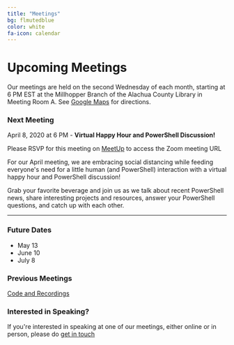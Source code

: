 ```yaml
---
title: "Meetings"
bg: flmutedblue
color: white
fa-icon: calendar
---
```


# Upcoming Meetings

Our meetings are held on the second Wednesday of each month, starting at 6 PM EST at the Millhopper Branch of the Alachua County Library in Meeting Room A.  See <a target="_blank" href="https://goo.gl/maps/wUZRZ8Jip3zU4vAb8">Google Maps</a> for directions.

### Next Meeting

April 8, 2020 at 6 PM - **Virtual Happy Hour and PowerShell Discussion!**

Please RSVP for this meeting on <a target="_blank" href="https://www.meetup.com/Gainesville-PowerShell-User-Group/events/269805611/">MeetUp</a> to access the Zoom meeting URL

For our April meeting, we are embracing social distancing while feeding everyone's need for a little human (and PowerShell) interaction with a virtual happy hour and PowerShell discussion!

Grab your favorite beverage and join us as we talk about recent PowerShell news, share interesting projects and resources, answer your PowerShell questions, and catch up with each other.

--------------------------------------------------

### Future Dates

* May 13
* June 10
* July 8

### Previous Meetings

<a target="_blank" href="https://github.com/gnvpsug/Meetings">Code and Recordings</a>

### Interested in Speaking?

If you're interested in speaking at one of our meetings, either online or in person, please do [get in touch](https://gnvpsug.github.io/#contact)
